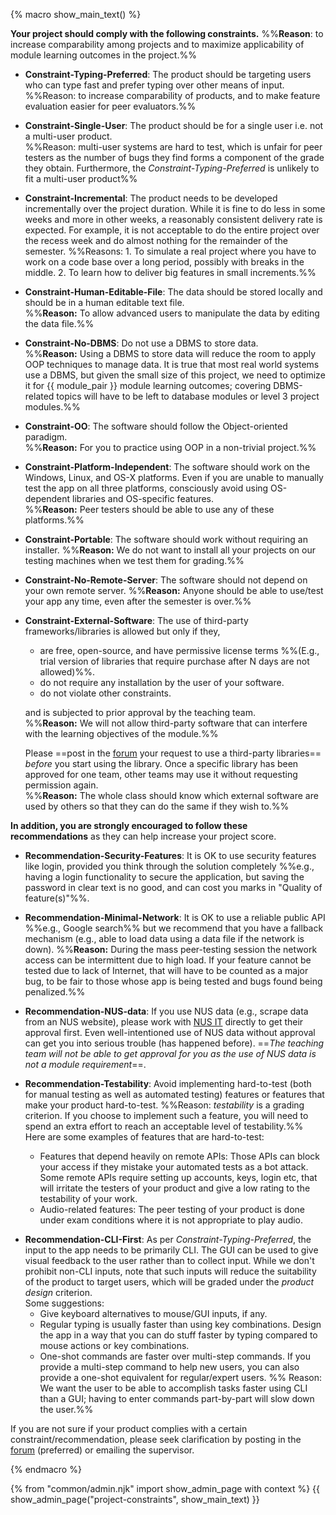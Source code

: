 {% macro show_main_text() %}
<div id="main">

**Your project should comply with the following constraints.**
%%**Reason**: to increase comparability among projects and to maximize applicability of module learning outcomes in the project.%%

<!-- 
* **Constraint-Brownfield**: The final product should be a result of evolving/enhancing/morphing the given code base. However, you are allowed to replace all existing code with new code, as long as it is done incrementally. %%e.g. one feature/component at a time%%<br/>
  %%**Reason:** To ensure your code has a decent quality level from the start.%%
-->

* **Constraint-Typing-Preferred**: The product should be targeting users who can type fast and prefer typing over other means of input.<br>
  %%Reason: to increase comparability of products, and to make feature evaluation easier for peer evaluators.%%

* **Constraint-Single-User**: The product should be for a single user i.e. not a multi-user product.<br>
  %%Reason: multi-user systems are hard to test, which is unfair for peer testers as the number of bugs they find forms a component of the grade they obtain. Furthermore, the _Constraint-Typing-Preferred_ is unlikely to fit a multi-user product%%

* **Constraint-Incremental**: The product needs to be developed incrementally over the project duration. While it is fine to do less in some weeks and more in other weeks, a reasonably consistent delivery rate is expected. For example, it is not acceptable to do the entire project over the recess week and do almost nothing for the remainder of the semester. %%Reasons: 1. To simulate a real project where you have to work on a code base over a long period, possibly with breaks in the middle. 2. To learn how to deliver big features in small increments.%%

* **Constraint-Human-Editable-File**: The data should be stored locally and should be in a human editable text file.<br/>
  %%**Reason:** To allow advanced users to manipulate the data by editing the data file.%%

* **Constraint-No-DBMS**: Do not use a <tooltip content="Database Management System e.g., MySQL">DBMS</tooltip> to store data.<br/>
  %%**Reason:** Using a DBMS to store data will reduce the room to apply OOP techniques to manage data. It is true that most real world systems use a DBMS, but given the small size of this project, we need to optimize it for {{ module_pair }} module learning outcomes; covering DBMS-related topics will have to be left to database modules or level 3 project modules.%%

* **Constraint-OO**: The software should follow the Object-oriented paradigm.<br/>
  %%**Reason:** For you to practice using OOP in a non-trivial project.%%

* **Constraint-Platform-Independent**: The software should work on the Windows, Linux, and OS-X platforms. Even if you are unable to manually test the app on all three platforms, consciously avoid using OS-dependent libraries and OS-specific features.<br/>
  %%**Reason:** Peer testers should be able to use any of these platforms.%%

* **Constraint-Portable**: The software should work without requiring an installer.
  %%**Reason:** We do not want to install all your projects on our testing machines when we test them for grading.%%

* **Constraint-No-Remote-Server**: The software should not depend on your own remote server. %%**Reason:** Anyone should be able to use/test your app any time, even after the semester is over.%%

* **Constraint-External-Software**: The use of third-party frameworks/libraries is allowed but only if they,
    *   are free, open-source, and have permissive license terms %%(E.g., trial version of libraries that require purchase after N days are not allowed)%%.
    *   do not require any installation by the user of your software.
    *   do not violate other constraints.

  and is subjected to prior approval by the teaching team.<br> 
  %%**Reason:** We will not allow third-party software that can interfere with the learning objectives of the module.%%

  Please ==post in the [forum]({{module_org}}/forum/issues) your request to use a third-party libraries== _before_ you start using the library. Once a specific library has been approved for one team, other teams may use it without requesting permission again.<br/>
  %%**Reason:** The whole class should know which external software are used by others so that they can do the same if they wish to.%%

**In addition, you are strongly encouraged to follow these recommendations** as they can help increase your project score.

* **Recommendation-Security-Features**: It is OK to use security features like login, provided you think through the solution completely
  %%e.g., having a login functionality to secure the application, but saving the password in clear text is no good, and can cost you marks in "Quality of feature(s)"%%.


* **Recommendation-Minimal-Network**: It is OK to use a reliable public API %%e.g., Google search%% but we recommend that you have a fallback mechanism (e.g., able to load data using a data file if the network is down). %%**Reason:** During the mass peer-testing session the network access can be intermittent due to high load. If your feature cannot be tested due to lack of Internet, that will have to be counted as a major bug, to be fair to those whose app is being tested and bugs found being penalized.%%<br>

* **Recommendation-NUS-data**: If you use NUS data (e.g., scrape data from an NUS website), please work with [NUS IT](https://nusit.nus.edu.sg/contact-us/) directly to get their approval first. Even well-intentioned use of NUS data without approval can get you into serious trouble (has happened before). ==*The teaching team will not be able to get approval for you as the use of NUS data is not a module requirement*==.

* **Recommendation-Testability**: Avoid implementing hard-to-test (both for manual testing as well as automated testing) features or features that make your product hard-to-test. %%Reason: _testability_ is a grading criterion. If you choose to implement such a feature, you will need to spend an extra effort to reach an acceptable level of testability.%%
  Here are some examples of features that are hard-to-test:
  * Features that depend heavily on remote APIs: Those APIs can block your access if they mistake your automated tests as a bot attack. Some remote APIs require setting up accounts, keys, login etc, that will irritate the testers of your product and give a low rating to the testability of your work.
  * Audio-related features: The peer testing of your product is done under exam conditions where it is not appropriate to play audio.


<span id="constraint-cli">

* **Recommendation-CLI-First**: As per _Constraint-Typing-Preferred_, the input to the app needs to be primarily CLI. The GUI can be used to give visual feedback to the user rather than to collect input. While we don't prohibit non-CLI inputs, note that such inputs will reduce the suitability of the product to target users, which will be graded under the _product design_ criterion.<br>
  Some suggestions:
  * Give keyboard alternatives to mouse/GUI inputs, if any.
  * Regular typing is usually faster than using key combinations. Design the app in a way that you can do stuff faster by typing compared to mouse actions or key combinations.
  * <tooltip content="typing the full command and hitting ENTER will complete the task">One-shot commands</tooltip> are faster over <tooltip content="prompting the user to input one parameter at a time">multi-step commands</tooltip>. If you provide a multi-step command to help new users, you can also provide a one-shot equivalent for regular/expert users. %%&nbsp;Reason: We want the user to be able to accomplish tasks faster using CLI than a GUI; having to enter commands part-by-part will slow down the user.%%
</span>

<box type="warning">

If you are not sure if your product complies with a certain constraint/recommendation, please seek clarification by posting in the [forum]({{module_org}}/forum/issues) (preferred) or emailing the supervisor.
</box>

</div>
{% endmacro %}

{% from "common/admin.njk" import show_admin_page with context %}
{{ show_admin_page("project-constraints", show_main_text) }}
